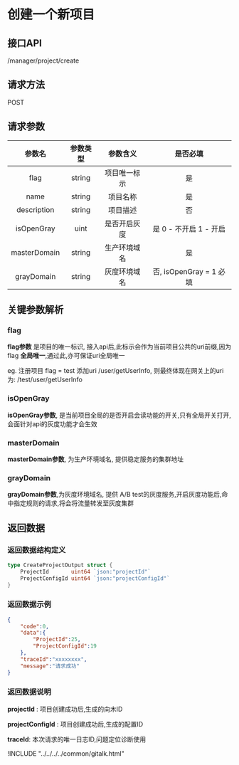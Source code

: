 # 创建一个新项目

## 接口API

/manager/project/create

## 请求方法

POST

## 请求参数

参数名 | 参数类型 | 参数含义 | 是否必填
:-: | :-: | :-: | :-:
flag | string | 项目唯一标示 | 是
name | string | 项目名称 | 是
description | string | 项目描述 | 否
isOpenGray | uint | 是否开启灰度 | 是 0 - 不开启 1 - 开启
masterDomain | string | 生产环境域名 | 是
grayDomain | string | 灰度环境域名 | 否, isOpenGray = 1 必填

## 关键参数解析

### flag

**flag参数** 是项目的唯一标识, 接入api后,此标示会作为当前项目公共的uri前缀,因为flag **全局唯一**,通过此,亦可保证uri全局唯一

eg. 注册项目 flag = test 添加uri /user/getUserInfo, 则最终体现在网关上的uri为: /test/user/getUserInfo

### isOpenGray

**isOpenGray参数**, 是当前项目全局的是否开启会读功能的开关,只有全局开关打开,会面针对api的灰度功能才会生效

### masterDomain

**masterDomain参数**, 为生产环境域名, 提供稳定服务的集群地址

### grayDomain

**grayDomain参数**,为灰度环境域名, 提供 A/B test的灰度服务,开启灰度功能后,命中指定规则的请求,将会将流量转发至灰度集群

## 返回数据

### 返回数据结构定义
```go
type CreateProjectOutput struct {
	ProjectId       uint64 `json:"projectId"`
	ProjectConfigId uint64 `json:"projectConfigId"`
}
```

### 返回数据示例
```json
{
    "code":0,
    "data":{
        "ProjectId":25,
        "ProjectConfigId":19
    },
    "traceId":"xxxxxxxx",
    "message":"请求成功"
}
```

### 返回数据说明

**projectId** : 项目创建成功后,生成的向木ID

**projectConfigId** : 项目创建成功后,生成的配置ID

**traceId**: 本次请求的唯一日志ID,问题定位诊断使用

<script>
var pageId = "网关设计-manger-api-创建项目"
</script>

!INCLUDE "../../../../common/gitalk.html"
